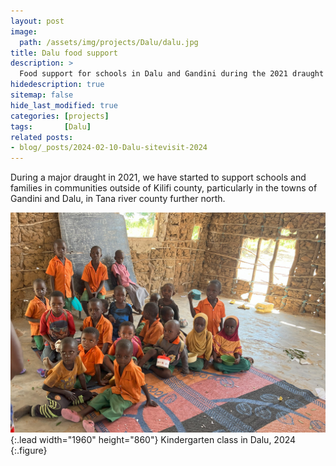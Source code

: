 ```yaml
---
layout: post
image: 
  path: /assets/img/projects/Dalu/dalu.jpg
title: Dalu food support
description: >
  Food support for schools in Dalu and Gandini during the 2021 draught
hidedescription: true
sitemap: false
hide_last_modified: true
categories: [projects]
tags:       [Dalu]
related posts:
- blog/_posts/2024-02-10-Dalu-sitevisit-2024
---
```


During a major draught in 2021, we have started to support schools and families in communities outside of Kilifi county, particularly in the towns of Gandini and Dalu, in Tana river county further north.

![Dalu kindergarten class](/assets/img/projects/Dalu/IMG_1814.jpg){:.lead width="1960" height="860"}
Kindergarten class in Dalu, 2024
{:.figure}